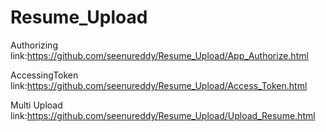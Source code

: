 Resume_Upload
=============

Authorizing link:https://github.com/seenureddy/Resume_Upload/App_Authorize.html

AccessingToken link:https://github.com/seenureddy/Resume_Upload/Access_Token.html

Multi Upload link:https://github.com/seenureddy/Resume_Upload/Upload_Resume.html
